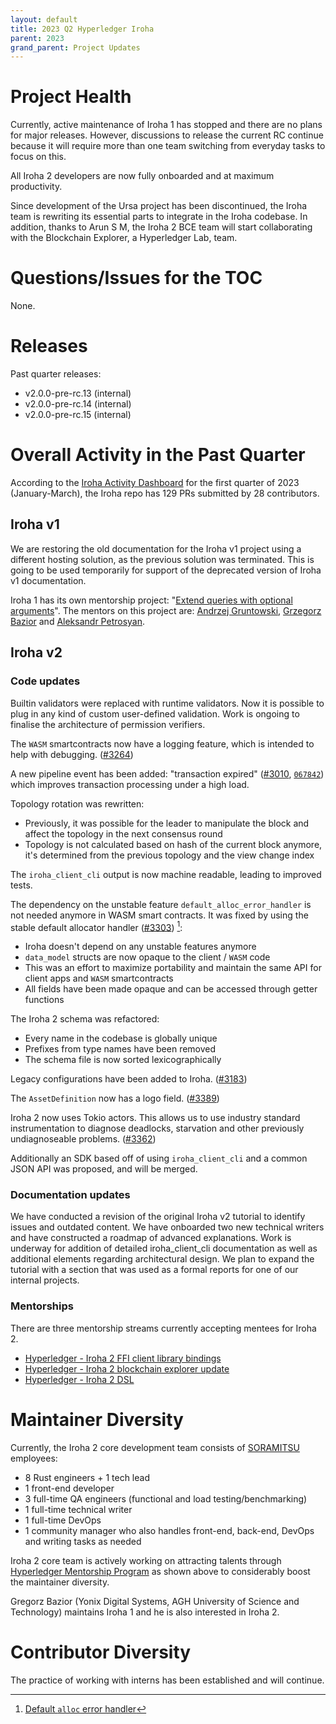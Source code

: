 ```yaml
---
layout: default
title: 2023 Q2 Hyperledger Iroha
parent: 2023
grand_parent: Project Updates
---
```


# Project Health

Currently, active maintenance of Iroha 1 has stopped and there are no plans for major releases. However, discussions to release the current RC continue because it will require more than one team switching from everyday tasks to focus on this.

All Iroha 2 developers are now fully onboarded and at maximum productivity.

Since development of the Ursa project has been discontinued, the Iroha team is rewriting its essential parts to integrate in the Iroha codebase. In addition, thanks to Arun S M, the Iroha 2 BCE team will start collaborating with the Blockchain Explorer, a Hyperledger Lab, team.

# Questions/Issues for the TOC

None.

# Releases

Past quarter releases:

* v2.0.0-pre-rc.13 (internal)
* v2.0.0-pre-rc.14 (internal)
* v2.0.0-pre-rc.15 (internal)

# Overall Activity in the Past Quarter

According to the [Iroha Activity Dashboard](https://insights.lfx.linuxfoundation.org/projects/hyperledger%2Firoha/dashboard;subTab=technical?time=%7B%22from%22:%222023-01-01T07:00:00.000Z%22,%22type%22:%22absolute%22,%22to%22:%222023-03-31T07:00:00.000Z%22%7D) for the first quarter of 2023 (January-March), the Iroha repo has 129 PRs submitted by 28 contributors.

## Iroha v1

We are restoring the old documentation for the Iroha v1 project using a different hosting solution, as the previous solution was terminated. This is going to be used temporarily for support of the deprecated version of Iroha v1 documentation. 

Iroha 1 has its own mentorship project: "[Extend queries with optional arguments](https://mentorship.lfx.linuxfoundation.org/project/06a25b14-a56e-4294-a89d-05f1dc74106c)".
The mentors on this project are: [Andrzej Gruntowski](https://github.com/andprogrammer), [Grzegorz Bazior](https://github.com/baziorek) and [Aleksandr Petrosyan](https://github.com/appetrosyan).

## Iroha v2

### Code updates

Builtin validators were replaced with runtime validators. Now it is possible to plug in any kind of custom user-defined validation. Work is ongoing to finalise the architecture of permission verifiers. 

The `WASM` smartcontracts now have a logging feature, which is intended to help with debugging. ([#3264](https://github.com/hyperledger/iroha/pull/3264))

A new pipeline event has been added: "transaction expired" ([#3010](https://github.com/hyperledger/iroha/issues/3010), [`067842`](https://github.com/hyperledger/iroha/commit/06784290b192d2d942426763874d4cc49d0485f0)) which improves transaction processing under a high load.

Topology rotation was rewritten:
- Previously, it was possible for the leader to manipulate the block and affect the topology in the next consensus round
- Topology is not calculated based on hash of the current block anymore, it's determined from the previous topology and the view change index

The `iroha_client_cli` output is now machine readable, leading to improved tests.

The dependency on the unstable feature `default_alloc_error_handler` is not needed anymore in WASM smart contracts. It was fixed by using the stable default allocator handler ([#3303](https://github.com/hyperledger/iroha/pull/3303)) [^1]:

- Iroha doesn't depend on any unstable features anymore
- `data_model` structs are now opaque to the client / `WASM` code
- This was an effort to maximize portability and maintain the same API for client apps and `WASM` smartcontracts
- All fields have been made opaque and can be accessed through getter functions

The Iroha 2 schema was refactored:

- Every name in the codebase is globally unique
- Prefixes from type names have been removed
- The schema file is now sorted lexicographically

Legacy configurations have been added to Iroha. ([#3183](https://github.com/hyperledger/iroha/commit/ac32c4934d43ef85445a5e9c70711f1582be3269))

The `AssetDefinition` now has a logo field. ([#3389](https://github.com/hyperledger/iroha/pull/3389))

Iroha 2 now uses Tokio actors. This allows us to use industry standard instrumentation to diagnose deadlocks, starvation and other previously undiagnoseable problems. ([#3362](https://github.com/hyperledger/iroha/issues/3362))

Additionally an SDK based off of using `iroha_client_cli` and a common JSON API was proposed, and will be merged.

### Documentation updates

We have conducted a revision of the original Iroha v2 tutorial to identify issues and outdated content. We have onboarded two new technical writers and have constructed a roadmap of advanced explanations. Work is underway for addition of detailed iroha_client_cli documentation as well as additional elements regarding architectural design. We plan to expand the tutorial with a section that was used as a formal reports for one of our internal projects.

### Mentorships

There are three mentorship streams currently accepting mentees for Iroha 2.

* [Hyperledger - Iroha 2 FFI client library bindings](https://mentorship.lfx.linuxfoundation.org/project/8a6b5853-369c-48e6-9445-98520a8c28dc)
* [Hyperledger - Iroha 2 blockchain explorer update](https://mentorship.lfx.linuxfoundation.org/project/24e1907b-c8e0-488c-aa24-1fbddb9df886)
* [Hyperledger - Iroha 2 DSL](https://mentorship.lfx.linuxfoundation.org/project/cda1496b-0c36-4c1b-98b5-dee5d95f494a)

# Maintainer Diversity

Currently, the Iroha 2 core development team consists of [SORAMITSU](https://soramitsu.co.jp/) employees:

* 8 Rust engineers + 1 tech lead
* 1 front-end developer
* 3 full-time QA engineers (functional and load testing/benchmarking)
* 1 full-time technical writer
* 1 full-time DevOps
* 1 community manager who also handles front-end, back-end, DevOps and writing tasks as needed

Iroha 2 core team is actively working on attracting talents through [Hyperledger Mentorship Program](https://wiki.hyperledger.org/display/INTERN/Hyperledger+Mentorship+Program) as shown above to considerably boost the maintainer diversity.

Gregorz Bazior (Yonix Digital Systems, AGH University of Science and Technology) maintains Iroha 1 and he is also interested in Iroha 2.

# Contributor Diversity

The practice of working with interns has been established and will continue.

[^1]: [Default `alloc` error handler](https://blog.rust-lang.org/2023/03/09/Rust-1.68.0.html#default-alloc-error-handler)
